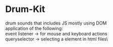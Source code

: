# Drum-Kit
drum sounds that includes JS mostly using DOM\
application of the following:\
event listener -> for mouse and keyboard actions\
queryselector -> selecting a element in html files\
